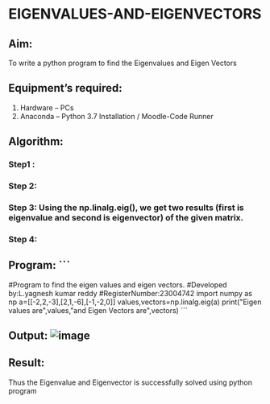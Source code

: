 # EIGENVALUES-AND-EIGENVECTORS
## Aim:
To write a python program to find the Eigenvalues and Eigen Vectors
## Equipment’s required:
1. 	Hardware – PCs
2. 	Anaconda – Python 3.7 Installation / Moodle-Code Runner
## Algorithm:
### Step1 : 
### Step 2: 
### Step 3: Using the np.linalg.eig(),  we get two results (first is eigenvalue and second is eigenvector) of the given matrix.
### Step 4: 

## Program:                                                                                                                                                                                        ```
#Program to find the eigen values and eigen vectors.
#Developed by:L.yagnesh kumar reddy 
#RegisterNumber:23004742
import numpy as np
a=[[-2,2,-3],[2,1,-6],[-1,-2,0]]
values,vectors=np.linalg.eig(a)
print("Eigen values are",values,"and Eigen Vectors are",vectors)                                                                                                                                 ```
## Output:                                                                                                                                                                                         ![image](https://github.com/23004742/EIGENVALUES-AND-EIGENVECTORS/assets/150319318/d824691d-1741-4909-a392-f429e5d0ebd7)

## Result:
Thus the Eigenvalue and Eigenvector is successfully solved using python program
